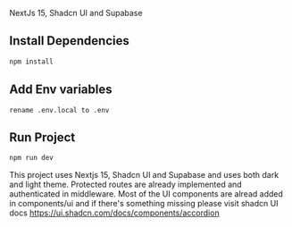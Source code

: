 NextJs 15, Shadcn UI and Supabase

## Install Dependencies

```bash
npm install
```

## Add Env variables

```base
rename .env.local to .env
```

## Run Project

```bash
npm run dev
```

This project uses Nextjs 15, Shadcn UI and Supabase and uses both dark and light theme. Protected routes are already implemented and authenticated in middleware. Most of the UI components are alread added in components/ui and if there's something missing please visit shadcn UI docs 
https://ui.shadcn.com/docs/components/accordion